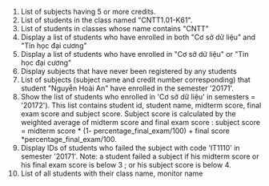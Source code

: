 1. List of subjects having 5 or more credits.
2. List of students in the class named "CNTT1.01-K61".
3. List of students in classes whose name contains "CNTT"
4. Display a list of students who have enrolled in both "Cơ sở dữ liệu" and 
"Tin học đại cương" 
5. Display a list of students who have enrolled in "Cơ sở dữ liệu" or "Tin học đại cương"
6. Display subjects that have never been registered by any students
7. List of subjects (subject name and credit number corresponding) that student "Nguyễn Hoài 
An" have enrolled in the semester '20171'.
8. Show the list of students who enrolled in 'Cơ sở dữ liệu' in semesters = '20172'). This list 
contains student id, student name, midterm score, final exam score and subject score. Subject 
score is calculated by the weighted average of midterm score and final exam score : subject 
score = midterm score * (1- percentage_final_exam/100) + final score 
*percentage_final_exam/100.
9. Display IDs of students who failed the subject with code 'IT1110' in semester '20171'. Note: a 
student failed a subject if his midterm score or his final exam score is below 3 ; or his subject 
score is below 4.
10. List of all students with their class name, monitor name
